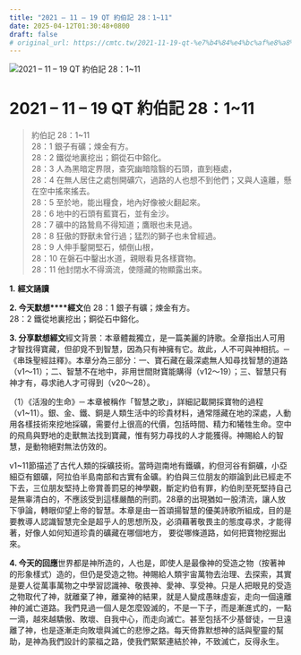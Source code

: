 ```yaml
---
title: "2021 – 11 – 19 QT 約伯記 28：1~11"
date: 2025-04-12T01:30:48+0800
draft: false
# original_url: https://cmtc.tw/2021-11-19-qt-%e7%b4%84%e4%bc%af%e8%a8%98-28%ef%bc%9a111
---
```


![2021 – 11 – 19 QT 約伯記 28：1~11](/images/qt.jpg   "2021 – 11 – 19 QT 約伯記 28：1~11")

# 2021 – 11 – 19 QT 約伯記 28：1~11

> 約伯記 28：1~11  
> 28：1 銀子有礦；煉金有方。  
> 28：2 鐵從地裏挖出；銅從石中鎔化。  
> 28：3 人為黑暗定界限，查究幽暗陰翳的石頭，直到極處，  
> 28：4 在無人居住之處刨開礦穴，過路的人也想不到他們；又與人遠離，懸在空中搖來搖去。  
> 28：5 至於地，能出糧食，地內好像被火翻起來。  
> 28：6 地中的石頭有藍寶石，並有金沙。  
> 28：7 礦中的路鷙鳥不得知道；鷹眼也未見過。  
> 28：8 狂傲的野獸未曾行過；猛烈的獅子也未曾經過。  
> 28：9 人伸手鑿開堅石，傾倒山根，  
> 28：10 在磐石中鑿出水道，親眼看見各樣寶物。  
> 28：11 他封閉水不得滴流，使隱藏的物顯露出來。

**1.** **經文誦讀**

**2. 今天默想****經文**伯 28：1 銀子有礦；煉金有方。  
28：2 鐵從地裏挖出；銅從石中鎔化。

**3. 分享默想經文**經文背景：本章體裁獨立，是一篇美麗的詩歌。全章指出人可用才智找得寶藏，但卻覓不到智慧，因為只有神擁有它。故此，人不可與神相抗。─《串珠聖經註釋》。本章分為三部分：一、寶石藏在最深處無人知尋找智慧的道路（v1～11）；二、智慧不在地中，非用世間財寶能購得（v12～19）；三、智慧只有神才有，尋求祂人才可得到（v20～28）。

（1）《活潑的生命》─ 本章被稱作「智慧之歌」，詳細記載開採寶物的過程（v1~11）。銀、金、鐵、銅是人類生活中的珍貴材料，通常隱藏在地的深處，人動用各樣技術來挖地採礦，需要付上很高的代價，包括時間、精力和犧牲生命。空中的飛鳥與野地的走獸無法找到寶藏，惟有努力尋找的人才能獲得。神賜給人的智慧，是動物絕對無法仿效的。

v1~11節描述了古代人類的採礦技術。當時迦南地有鐵礦，約但河谷有銅礦，小亞細亞有銀礦，阿拉伯半島南部和古實有金礦。約伯與三位朋友的辯論到此已經走不下去，三位朋友堅持上帝賞善罰惡的神學觀，斷定約伯有罪，約伯則至死堅持自己是無辜清白的，不應該受到這樣嚴酷的刑罰。28章的出現猶如一股清流，讓人放下爭論，轉眼仰望上帝的智慧。本章是由一首頌揚智慧的優美詩歌所組成，目的是要教導人認識智慧完全是超乎人的思想所及，必須藉著敬畏主的態度尋求，才能得著，好像人如何知道珍貴的礦藏在哪個地方， 要從哪條道路，如何把寶物挖掘出來。

**4. 今天的回應**世界都是神所造的，人也是，即使人是最像神的受造之物（按著神的形象樣式）造的，但仍是受造之物。神賜給人類宇宙萬物去治理、去探索，其實是要人從萬事萬物之中學習認識神、敬畏神、愛神、享受神。只是人把眼見的受造之物取代了神，就離棄了神，離棄神的結果，就是人變成愚昧虛妄，走向一個遠離神的滅亡道路。我們見過一個人是怎麼毀滅的，不是一下子，而是漸進式的，一點一滴，越來越驕傲、敗壞、自我中心，而走向滅亡。甚至包括不少基督徒，一旦遠離了神，也是逐漸走向敗壞與滅亡的悲慘之路。每天倚靠默想神的話與聖靈的幫助，是神為我們設計的蒙福之路，使我們緊緊連結於神，不致滅亡，反得永生。